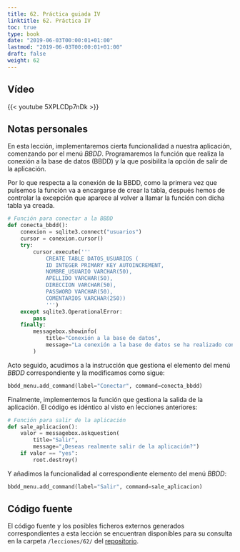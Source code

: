 ```yaml
---
title: 62. Práctica guiada IV
linktitle: 62. Práctica IV
toc: true
type: book
date: "2019-06-03T00:00:01+01:00"
lastmod: "2019-06-03T00:00:01+01:00"
draft: false
weight: 62
---
```


## Vídeo

{{< youtube 5XPLCDp7nDk >}}

## Notas personales

En esta lección, implementaremos cierta funcionalidad a nuestra aplicación, comenzando por el menú *BBDD*. Programaremos la función que realiza la conexión a la base de datos (BBDD) y la que posibilita la opción de salir de la aplicación.

Por lo que respecta a la conexión de la BBDD, como la primera vez que pulsemos la función va a encargarse de crear la tabla, después hemos de controlar la excepción que aparece al volver a llamar la función con dicha tabla ya creada.

```python
# Función para conectar a la BBDD
def conecta_bbdd():
    conexion = sqlite3.connect("usuarios")
    cursor = conexion.cursor()
    try:
        cursor.execute('''
            CREATE TABLE DATOS_USUARIOS (
            ID INTEGER PRIMARY KEY AUTOINCREMENT,
            NOMBRE_USUARIO VARCHAR(50),
            APELLIDO VARCHAR(50),
            DIRECCION VARCHAR(50),
            PASSWORD VARCHAR(50),
            COMENTARIOS VARCHAR(250))
            ''')
    except sqlite3.OperationalError:
        pass
    finally:
        messagebox.showinfo(
            title="Conexión a la base de datos",
            message="La conexión a la base de datos se ha realizado con éxito."
        )
```

Acto seguido, acudimos a la instrucción que gestiona el elemento del menú *BBDD* correspondiente y la modificamos como sigue:

```python
bbdd_menu.add_command(label="Conectar", command=conecta_bbdd)
```

Finalmente, implementemos la función que gestiona la salida de la aplicación. El código es idéntico al visto en lecciones anteriores:

```python
# Función para salir de la aplicación
def sale_aplicacion():
    valor = messagebox.askquestion(
        title="Salir",
        message="¿Deseas realmente salir de la aplicación?")
    if valor == "yes":
        root.destroy()
```

Y añadimos la funcionalidad al correspondiente elemento del menú *BBDD*:

```python
bbdd_menu.add_command(label="Salir", command=sale_aplicacion)
```

## Código fuente

El código fuente y los posibles ficheros externos generados correspondientes a esta lección se encuentran disponibles para su consulta en la carpeta `/lecciones/62/` del [repositorio](https://github.com/ImAlexisSaez/curso-python-desde-0).

